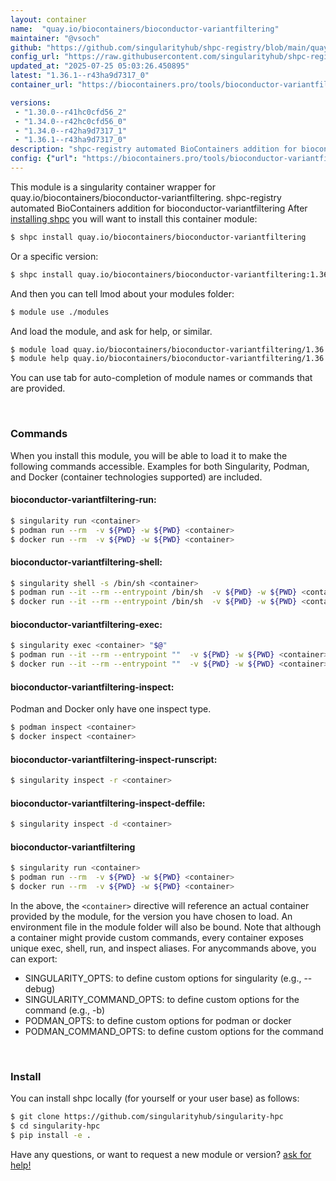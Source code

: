 ```yaml
---
layout: container
name:  "quay.io/biocontainers/bioconductor-variantfiltering"
maintainer: "@vsoch"
github: "https://github.com/singularityhub/shpc-registry/blob/main/quay.io/biocontainers/bioconductor-variantfiltering/container.yaml"
config_url: "https://raw.githubusercontent.com/singularityhub/shpc-registry/main/quay.io/biocontainers/bioconductor-variantfiltering/container.yaml"
updated_at: "2025-07-25 05:03:26.450895"
latest: "1.36.1--r43ha9d7317_0"
container_url: "https://biocontainers.pro/tools/bioconductor-variantfiltering"

versions:
 - "1.30.0--r41hc0cfd56_2"
 - "1.34.0--r42hc0cfd56_0"
 - "1.34.0--r42ha9d7317_1"
 - "1.36.1--r43ha9d7317_0"
description: "shpc-registry automated BioContainers addition for bioconductor-variantfiltering"
config: {"url": "https://biocontainers.pro/tools/bioconductor-variantfiltering", "maintainer": "@vsoch", "description": "shpc-registry automated BioContainers addition for bioconductor-variantfiltering", "latest": {"1.36.1--r43ha9d7317_0": "sha256:354da49d02e8708bbe8caf02dd1758e1f42f583ba87848d095c557210775c61f"}, "tags": {"1.30.0--r41hc0cfd56_2": "sha256:47a2d3c1c783b0b4bbd5af9d328786c99002c3cb30eb310e9fc84251c5697f18", "1.34.0--r42hc0cfd56_0": "sha256:4f52c2dcc890ab5866ef041c00ea15c7dc11160a3e59cdcb08e93b802d87511a", "1.34.0--r42ha9d7317_1": "sha256:1eb3eb9ff7986db5cafa5637f0d1849153999fb18b32ba5d64ff55d834c8a749", "1.36.1--r43ha9d7317_0": "sha256:354da49d02e8708bbe8caf02dd1758e1f42f583ba87848d095c557210775c61f"}, "docker": "quay.io/biocontainers/bioconductor-variantfiltering"}
---
```


This module is a singularity container wrapper for quay.io/biocontainers/bioconductor-variantfiltering.
shpc-registry automated BioContainers addition for bioconductor-variantfiltering
After [installing shpc](#install) you will want to install this container module:


```bash
$ shpc install quay.io/biocontainers/bioconductor-variantfiltering
```

Or a specific version:

```bash
$ shpc install quay.io/biocontainers/bioconductor-variantfiltering:1.36.1--r43ha9d7317_0
```

And then you can tell lmod about your modules folder:

```bash
$ module use ./modules
```

And load the module, and ask for help, or similar.

```bash
$ module load quay.io/biocontainers/bioconductor-variantfiltering/1.36.1--r43ha9d7317_0
$ module help quay.io/biocontainers/bioconductor-variantfiltering/1.36.1--r43ha9d7317_0
```

You can use tab for auto-completion of module names or commands that are provided.

<br>

### Commands

When you install this module, you will be able to load it to make the following commands accessible.
Examples for both Singularity, Podman, and Docker (container technologies supported) are included.

#### bioconductor-variantfiltering-run:

```bash
$ singularity run <container>
$ podman run --rm  -v ${PWD} -w ${PWD} <container>
$ docker run --rm  -v ${PWD} -w ${PWD} <container>
```

#### bioconductor-variantfiltering-shell:

```bash
$ singularity shell -s /bin/sh <container>
$ podman run --it --rm --entrypoint /bin/sh  -v ${PWD} -w ${PWD} <container>
$ docker run --it --rm --entrypoint /bin/sh  -v ${PWD} -w ${PWD} <container>
```

#### bioconductor-variantfiltering-exec:

```bash
$ singularity exec <container> "$@"
$ podman run --it --rm --entrypoint ""  -v ${PWD} -w ${PWD} <container> "$@"
$ docker run --it --rm --entrypoint ""  -v ${PWD} -w ${PWD} <container> "$@"
```

#### bioconductor-variantfiltering-inspect:

Podman and Docker only have one inspect type.

```bash
$ podman inspect <container>
$ docker inspect <container>
```

#### bioconductor-variantfiltering-inspect-runscript:

```bash
$ singularity inspect -r <container>
```

#### bioconductor-variantfiltering-inspect-deffile:

```bash
$ singularity inspect -d <container>
```



#### bioconductor-variantfiltering

```bash
$ singularity run <container>
$ podman run --rm  -v ${PWD} -w ${PWD} <container>
$ docker run --rm  -v ${PWD} -w ${PWD} <container>
```


In the above, the `<container>` directive will reference an actual container provided
by the module, for the version you have chosen to load. An environment file in the
module folder will also be bound. Note that although a container
might provide custom commands, every container exposes unique exec, shell, run, and
inspect aliases. For anycommands above, you can export:

 - SINGULARITY_OPTS: to define custom options for singularity (e.g., --debug)
 - SINGULARITY_COMMAND_OPTS: to define custom options for the command (e.g., -b)
 - PODMAN_OPTS: to define custom options for podman or docker
 - PODMAN_COMMAND_OPTS: to define custom options for the command

<br>

### Install

You can install shpc locally (for yourself or your user base) as follows:

```bash
$ git clone https://github.com/singularityhub/singularity-hpc
$ cd singularity-hpc
$ pip install -e .
```

Have any questions, or want to request a new module or version? [ask for help!](https://github.com/singularityhub/singularity-hpc/issues)